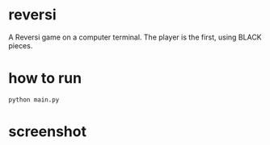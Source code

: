 # reversi
A Reversi game on a computer terminal. The player is the first, using BLACK pieces.

# how to run
```
python main.py
```

# screenshot

